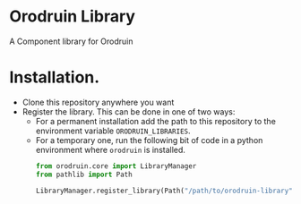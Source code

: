 # Orodruin Library
A Component library for Orodruin

# Installation.
- Clone this repository anywhere you want
- Register the library. This can be done in one of two ways:
  - For a permanent installation add the path to this repository to the environment variable `ORODRUIN_LIBRARIES`.
  - For a temporary one, run the following bit of code in a python environment where `orodruin` is installed.
    ```python
    from orodruin.core import LibraryManager
    from pathlib import Path
    
    LibraryManager.register_library(Path("/path/to/orodruin-library"))
    ```

